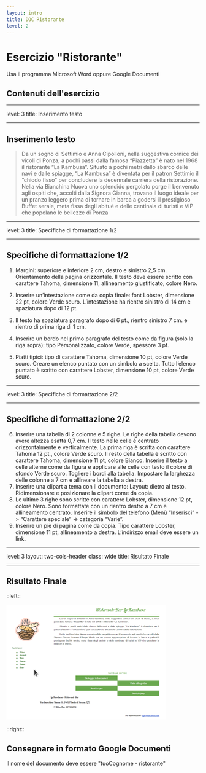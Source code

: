 ```yaml
---
layout: intro
title: DOC Ristorante 
level: 2
---
```


# Esercizio "Ristorante"

Usa il programma Microsoft Word oppure Google Documenti

## Contenuti dell'esercizio

<Toc columns="2" maxDepth="3" minDepth="3" mode="all" />

---
level: 3
title: Inserimento testo

---
## Inserimento testo

>Da un sogno di Settimio e Anna Cipolloni, nella suggestiva cornice dei vicoli di Ponza, a pochi passi dalla famosa “Piazzetta” è nato nel 1968 il ristorante “La Kambusa”.
Situato a pochi metri dallo sbarco delle navi e dalle spiagge, “La Kambusa” è diventata per il patron Settimio il “chiodo fisso” per concludere la decennale carriera della ristorazione.
Nella via Bianchina Nuova uno splendido pergolato porge il benvenuto agli ospiti che, accolti dalla Signora Gianna, trovano il luogo ideale per un pranzo leggero prima di tornare in barca a godersi il prestigioso Buffet serale, meta fissa degli abituè e delle centinaia di turisti e VIP che popolano le bellezze di Ponza

---
level: 3
title: Specifiche di formattazione 1/2

---

## Specifiche di formattazione 1/2

1. Margini: superiore e inferiore 2 cm, destro e sinistro 2,5 cm. Orientamento della pagina
orizzontale. Il testo deve essere scritto con carattere Tahoma, dimensione 11, allineamento
giustificato, colore Nero.

2. Inserire un’intestazione come da copia finale: font Lobster, dimensione 22 pt, colore Verde scuro.
L’intestazione ha rientro sinistro di 14 cm e spaziatura dopo di 12 pt.
3. Il testo ha spaziatura paragrafo dopo di 6 pt., rientro sinistro 7 cm. e rientro di prima riga di 1 cm.
4. Inserire un bordo nel primo paragrafo del testo come da figura (solo la riga sopra): tipo
Personalizzato, colore Verde, spessore 3 pt.
5. Piatti tipici: tipo di carattere Tahoma, dimensione 10 pt, colore Verde scuro.
Creare un elenco puntato con un simbolo a scelta.
Tutto l’elenco puntato è scritto con carattere Lobster, dimensione 10 pt, colore Verde scuro.



---
level: 3
title: Specifiche di formattazione 2/2

---

## Specifiche di formattazione 2/2

6. Inserire una tabella di 2 colonne e 5 righe. Le righe della tabella devono avere altezza esatta 0,7
cm. Il testo nelle celle è centrato orizzontalmente e verticalmente.
La prima riga è scritta con carattere Tahoma 12 pt., colore Verde scuro.
Il resto della tabella è scritto con carattere Tahoma, dimensione 11 pt, colore Bianco. Inserire il
testo a celle alterne come da figura e applicare alle celle con testo il colore di sfondo Verde scuro.
Togliere i bordi alla tabella. Impostare la larghezza delle colonne a 7 cm e allineare la tabella a
destra.
7. Inserire una clipart a tema con il documento: Layout: dietro al testo. Ridimensionare e
posizionare la clipart come da copia.
8. Le ultime 3 righe sono scritte con carattere Lobster, dimensione 12 pt, colore Nero. Sono
formattate con un rientro destro a 7 cm e allineamento centrato. Inserire il simbolo del telefono
(Menù “Inserisci” -> “Carattere speciale” -> categoria “Varie”.
9. Inserire un piè di pagina come da copia. Tipo carattere Lobster, dimensione 11 pt, allineamento a
destra. L’indirizzo email deve essere un link.

---
level: 3
layout: two-cols-header
class: wide
title: Risultato Finale

---

## Risultato Finale

::left::

![ristorante](/office/images/primipassi/ristorante.png)


::right::

## Consegnare in formato Google Documenti 

Il nome del documento deve essere "tuoCognome - ristorante"
